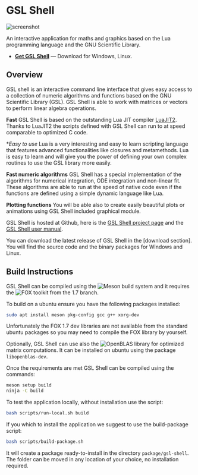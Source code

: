 # GSL Shell

![screenshot]

An interactive application for maths and graphics based on the Lua programming language
and the GNU Scientific Library.

* **[Get GSL Shell]** — Download for Windows, Linux.

## Overview

GSL shell is an interactive command line interface that gives easy access to a collection of
numeric algorithms and functions based on the GNU Scientific Library (GSL).
GSL Shell is able to work with matrices or vectors to perform linear algebra operations.

**Fast**
    GSL Shell is based on the outstanding Lua JIT compiler [LuaJIT2]. Thanks to LuaJIT2 the scripts defined with GSL Shell can run to at speed comparable to optimized C code.

**Easy to use*
    Lua is a very interesting and easy to learn scripting language that features advanced functionalities like closures and metamethods. Lua is easy to learn and will give you the power of defining your own complex routines to use the GSL library more easily.

**Fast numeric algorithms**
    GSL Shell has a special implementation of the algorithms for numerical integration, ODE integration and non-linear fit. These algorithms are able to run at the speed of native code even if the functions are defined using a simple dynamic language like Lua.

**Plotting functions**
    You will be able also to create easily beautiful plots or animations using GSL Shell included graphical module.

GSL Shell is hosted at Github, here is the [GSL Shell project page] and the [GSL Shell user manual].

You can download the latest release of GSL Shell in the [download section]. You will find the source code and the binary packages for Windows and Linux.

## Build Instructions

GSL Shell can be compiled using the ![Meson build system] and it requires the ![FOX toolkit] from the 1.7 branch.

To build on a ubuntu ensure you have the following packages installed:

```sh
sudo apt install meson pkg-config gcc g++ xorg-dev
```

Unfortunately the FOX 1.7 dev libraries are not available from the standard ubuntu packages so you may
need to compile the FOX library by yourself.

Optionally, GSL Shell can use also the ![OpenBLAS library] for optimized matrix computations.
It can be installed on ubuntu using the package `libopenblas-dev`.

Once the requirements are met GSL Shell can be compiled using the commands:

```sh
meson setup build
ninja -C build
```

To test the application locally, without installation use the script:

```sh
bash scripts/run-local.sh build
```

If you which to install the application we suggest to use the build-package script:

```sh
bash scripts/build-package.sh
```

It will create a package ready-to-install in the directory `package/gsl-shell`.
The folder can be moved in any location of your choice, no installation required.


[screenshot]:                 https://user-images.githubusercontent.com/433545/161387390-9dea885b-9413-415a-b982-4aadaededd3a.png
[Get GSL Shell]:              https://github.com/franko/gsl-shell/releases/latest
[LuaJIT2]:                    https://luajit.org/
[GSL Shell project page]:     https://github.com/franko/gsl-shell/
[GSL Shell user manual]:      https://franko.github.io/gsl-shell/
[download page]:              https://github.com/franko/gsl-shell/releases/latest
[Meson build system]:         https://mesonbuild.com/
[FOX toolkit]:                http://fox-toolkit.org/
[OpenBLAS library]:           https://www.openblas.net/

